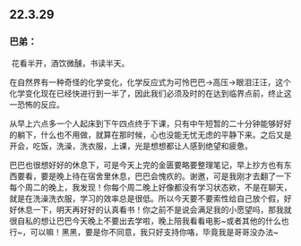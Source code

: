 ## 22.3.29

### 巴弟：

​		花看半开，酒饮微醺，书读半天。

​		在自然界有一种奇怪的化学变化，化学反应式为可怜巴巴→高压→眼泪汪汪，这个化学变化现在已经快进行到一半了，因此我们必须及时的在达到临界点前，终止这一恐怖的反应。

​		从早上六点多一个人起床到下午四点终于下课，只有中午短暂的二十分钟能够好好的躺下，什么也不用做，就算在那时候，心也没能无忧无虑的平静下来。之后又是开会，吃饭，洗澡，洗衣服，上课，光是想想都让人感到绝望和疲惫。

​		巴巴也很想好好的休息下，可是今天上完的金匮要略要整理笔记，早上抄方也有东西要看，要是晚上待在宿舍里休息，巴巴会愧疚的。谢邀，可是我刚才去翻了一下每个周二的晚上，我发现！你每个周二晚上好像都没有学习状态欸，不是在聊天，就是在洗澡洗衣服，学习的效率总是很低。所以今天要不要索性给自己放个假，好好休息一下，明天再好好的认真看书！你之前不是说会满足我的小愿望吗，那我就很自私的想让巴巴今天晚上不要出去学啦，晚上陪我看看电影~或者其他的什么也行~，可以嘛！黑黑，要是你不同意，我只好支持你咯，毕竟我是哥哥没办法~

